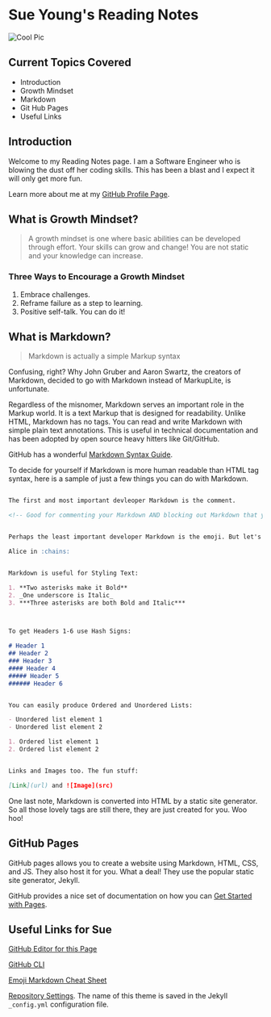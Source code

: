 # Sue Young's Reading Notes 

<!-- One gigantic @ss pic that may or may not be legal? But hey, look at this Markdown comment --> 
![Cool Pic](https://techagainsttrafficking.org/wp-content/uploads/2019/01/Digital-Earth-1200x675.jpg)

## Current Topics Covered

- Introduction
- Growth Mindset
- Markdown
- Git Hub Pages
- Useful Links

## Introduction

Welcome to my Reading Notes page. I am a Software Engineer who is blowing the dust off her coding skills. This has been a blast and I expect it will only get more fun. 

Learn more about me at my [GitHub Profile Page](https://github.com/Sue-Young). 

## What is Growth Mindset?

> A growth mindset is one where basic abilities can be developed through effort. Your skills can grow and change! You are not static and your knowledge can increase. 

### Three Ways to Encourage a Growth Mindset
1. Embrace challenges.
2. Reframe failure as a step to learning.
3. Positive self-talk. You can do it!


## What is Markdown?

> Markdown is actually a simple Markup syntax

Confusing, right? Why John Gruber and Aaron Swartz, the creators of Markdown, decided to go with Markdown instead of MarkupLite, is unfortunate. 

Regardless of the misnomer, Markdown serves an important role in the Markup world. It is a text Markup that is designed for readability. Unlike HTML, Markdown has no tags. You can read and write Markdown with simple plain text annotations. This is useful in technical documentation and has been adopted by open source heavy hitters like Git/GitHub. 	

GitHub has a wonderful [Markdown Syntax Guide](https://docs.github.com/en/get-started/writing-on-github/getting-started-with-writing-and-formatting-on-github/basic-writing-and-formatting-syntax). 

To decide for yourself if Markdown is more human readable than HTML tag syntax, here is a sample of just a few things you can do with Markdown.  

```markdown

The first and most important devleoper Markdown is the comment.  

<!-- Good for commenting your Markdown AND blocking out Markdown that you don't want rendered. -->


Perhaps the least important developer Markdown is the emoji. But let's live a little. 

Alice in :chains:


Markdown is useful for Styling Text:

1. **Two asterisks make it Bold**  
2. _One underscore is Italic_  
3. ***Three asterisks are both Bold and Italic***



To get Headers 1-6 use Hash Signs:

# Header 1
## Header 2
### Header 3
#### Header 4
##### Header 5
###### Header 6


You can easily produce Ordered and Unordered Lists:

- Unordered list element 1
- Unordered list element 2

1. Ordered list element 1
2. Ordered list element 2


Links and Images too. The fun stuff:

[Link](url) and ![Image](src)
```


One last note, Markdown is converted into HTML by a static site generator. So all those lovely tags are still there, they are just created for you. Woo hoo!


## GitHub Pages

GitHub pages allows you to create a website using Markdown, HTML, CSS, and JS. They also host it for you. What a deal! They use the popular static site generator, Jekyll. 

GitHub provides a nice set of documentation on how you can [Get Started with Pages](https://docs.github.com/en/pages/getting-started-with-github-pages/creating-a-github-pages-site).



## Useful Links for Sue

[GitHub Editor for this Page](https://github.com/Sue-Young/reading-notes/edit/gh-pages/index.md)

[GitHub CLI](https://cli.github.com/)

[Emoji Markdown Cheat Sheet](https://github.com/ikatyang/emoji-cheat-sheet/blob/master/README.md#symbols)

[Repository Settings](https://github.com/Sue-Young/reading-notes/settings/pages). The name of this theme is saved in the Jekyll `_config.yml` configuration file.




